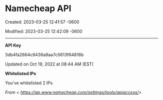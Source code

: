 # Namecheap API

Created: 2023-03-25 12:41:57 -0600

Modified: 2023-03-25 12:42:09 -0600

---

**API Key**

3db4fa2664c9436a9aa7c5613f64816b

Updated on Oct 19, 2022 at 08:44 AM (EST)

**Whitelisted IPs**

You've whitelisted 2 IPs

*From < <https://ap.www.namecheap.com/settings/tools/apiaccess/>>*
